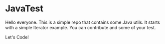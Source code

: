 # JavaTest
Hello everyone.
This is a simple repo that contains some Java utils.
It starts with a simple Iterator example.
You can contribute and some of your test.

Let's Code!

